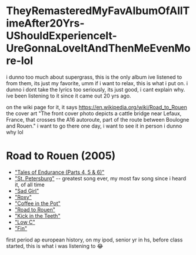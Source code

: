 # TheyRemasteredMyFavAlbumOfAllTimeAfter20Yrs-UShouldExperienceIt-UreGonnaLoveItAndThenMeEvenMore-lol

i dunno too much about supergrass, this is the only album ive listened to from them, its just my favorite, umm if i want to relax, this is what i put on. i dunno i dont take the lyrics too seriously, its just good, i cant explain why. ive been listening to it since it came out 20 yrs ago.

on the wiki page for it, it says https://en.wikipedia.org/wiki/Road_to_Rouen the cover art "The front cover photo depicts a cattle bridge near Lefaux, France, that crosses the A16 autoroute, part of the route between Boulogne and Rouen." i want to go there one day, i want to see it in person i dunno why lol

# Road to Rouen (2005)

* ["Tales of Endurance (Parts 4, 5 & 6)"](https://www.youtube.com/watch?v=87Yo6J3gIac)
* ["St. Petersburg"](https://www.youtube.com/watch?v=Fe4J0wjgB-8) -- greatest song ever, my most fav song since i heard it, of all time
* ["Sad Girl"](https://www.youtube.com/watch?v=efA68-PJ9_I)
* ["Roxy"](https://www.youtube.com/watch?v=e0tPOWLYfsk)
* ["Coffee in the Pot"](https://www.youtube.com/watch?v=zD-I4_0_fpI)
* ["Road to Rouen"](https://www.youtube.com/watch?v=9e8Wa9fFGEo)
* ["Kick in the Teeth"](https://www.youtube.com/watch?v=PPRj4ylYwKM)
* ["Low C"](https://www.youtube.com/watch?v=eu8ZZylFHbQ)
* ["Fin"](https://www.youtube.com/watch?v=PpIGnnIh5e0)

first period ap european history, on my ipod, senior yr in hs, before class started, this is what i was listening to 😂
